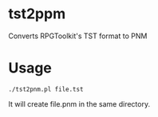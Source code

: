 tst2ppm
=======

Converts RPGToolkit's TST format to PNM

Usage
=====

    ./tst2pnm.pl file.tst

It will create file.pnm in the same directory.
